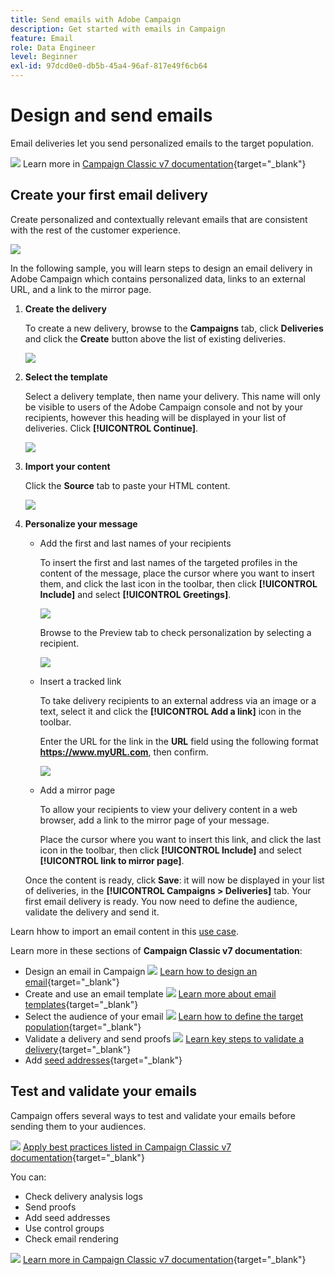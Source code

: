 ```yaml
---
title: Send emails with Adobe Campaign
description: Get started with emails in Campaign
feature: Email
role: Data Engineer
level: Beginner
exl-id: 97dcd0e0-db5b-45a4-96af-817e49f6cb64
---
```

# Design and send emails

Email deliveries let you send personalized emails to the target population. 

![](../assets/do-not-localize/book.png) Learn more in [Campaign Classic v7 documentation](https://experienceleague.adobe.com/docs/campaign-classic/using/sending-messages/sending-emails/about-email-channel.html){target="_blank"}

## Create your first email delivery

Create personalized and contextually relevant emails that are consistent with the rest of the customer experience.

![](assets/new-email-content.png)


In the following sample, you will learn steps to design an email delivery in Adobe Campaign which contains personalized data, links to an external URL, and a link to the mirror page.

1. **Create the delivery**

   To create a new delivery, browse to the **Campaigns** tab, click **Deliveries** and click the **Create** button above the list of existing deliveries.
   
   ![](assets/delivery_step_1.png)

1. **Select the template**

   Select a delivery template, then name your delivery. This name will only be visible to users of the Adobe Campaign console and not by your recipients, however this heading will be displayed in your list of deliveries. Click **[!UICONTROL Continue]**.

   ![](assets/dce_delivery_model.png)

1. **Import your content**

   Click the **Source** tab to paste your HTML content.
   
   ![](assets/paste-content.png)


1. **Personalize your message**


   * Add the first and last names of your recipients

      To insert the first and last names of the targeted profiles in the content of the message, place the cursor where you want to insert them, and click the last icon in the toolbar, then click **[!UICONTROL Include]** and select **[!UICONTROL Greetings]**.

      ![](assets/include-greetings.png)

      Browse to the Preview tab to check personalization by selecting a recipient.
   
      ![](assets/perso-check.png)

   * Insert a tracked link

      To take delivery recipients to an external address via an image or a text, select it and click the **[!UICONTROL Add a link]** icon in the toolbar.

      Enter the URL for the link in the **URL** field using the following format **https://www.myURL.com**, then confirm.

      ![](assets/add-a-link.png)

   * Add a mirror page

      To allow your recipients to view your delivery content in a web browser, add a link to the mirror page of your message.

      Place the cursor where you want to insert this link, and click the last icon in the toolbar, then click **[!UICONTROL Include]** and select **[!UICONTROL link to mirror page]**.

   Once the content is ready, click **Save**: it will now be displayed in your list of deliveries, in the **[!UICONTROL Campaigns > Deliveries]** tab. Your first email delivery is ready. You now need to define the audience, validate the delivery and send it.


Learn hhow to import an email content in this [use case](https://experienceleague.adobe.com/docs/campaign/automation/workflows/use-cases/deliveries/load-delivery-content.html).

Learn more in these sections of **Campaign Classic v7 documentation**:

* Design an email in Campaign
   ![](../assets/do-not-localize/book.png) [Learn how to design an email](https://experienceleague.adobe.com/docs/campaign-classic/using/sending-messages/sending-emails/defining-the-email-content.html){target="_blank"}
* Create and use an email template
   ![](../assets/do-not-localize/book.png) [Learn more about email templates](https://experienceleague.adobe.com/docs/campaign-classic/using/sending-messages/using-delivery-templates/about-templates.html){target="_blank"}
* Select the audience of your email
   ![](../assets/do-not-localize/book.png) [Learn how to define the target population](https://experienceleague.adobe.com/docs/campaign-classic/using/sending-messages/key-steps-when-creating-a-delivery/steps-defining-the-target-population.html){target="_blank"}
* Validate a delivery and send proofs
   ![](../assets/do-not-localize/book.png) [Learn key steps to validate a delivery](https://experienceleague.adobe.com/docs/campaign-classic/using/sending-messages/key-steps-when-creating-a-delivery/steps-validating-the-delivery.html){target="_blank"}
* Add [seed addresses](https://experienceleague.adobe.com/docs/campaign-classic/using/sending-messages/using-seed-addresses/about-seed-addresses.html){target="_blank"}

## Test and validate your emails

Campaign offers several ways to test and validate your emails before sending them to your audiences.

![](../assets/do-not-localize/book.png) [Apply best practices listed in Campaign Classic v7 documentation](https://experienceleague.adobe.com/docs/campaign-classic/using/sending-messages/key-steps-when-creating-a-delivery/delivery-bestpractices/check-before-sending.html){target="_blank"}

You can:

* Check delivery analysis logs
* Send proofs
* Add seed addresses
* Use control groups
* Check email rendering

![](../assets/do-not-localize/book.png) [Learn more in Campaign Classic v7 documentation](https://experienceleague.adobe.com/docs/campaign-classic/using/sending-messages/key-steps-when-creating-a-delivery/steps-validating-the-delivery.html){target="_blank"}
